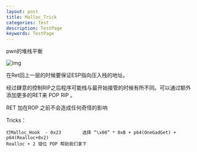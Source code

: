 ```yaml
---
layout: post
title: Malloc_Trick
categories: Test
description: TestPage
keywords: TestPage
---
```

pwn的堆栈平衡



![img](https://img2018.cnblogs.com/i-beta/1755571/202002/1755571-20200208190139044-1751628967.png)



在Ret回上一层的时候要保证ESP指向压入栈的地址。

经过肆意的控制RIP之后程序可能栈与最开始接管的时候有所不同。可以通过额外添加更多的RET来 POP RIP 。

RET 加在ROP 之前不会造成任何奇怪的影响

Tricks：

```
打Malloc_Hook  - 0x23        选择 “\x00” * 0xB + p64(OneGadGet) + p64(Realloc+0x2)
Realloc + 2 错位 POP 帮助我们拿下
```

